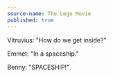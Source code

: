 ```yaml
---
source-name: The Lego Movie
published: true
---
```

<p>Vitruvius: "How do we get inside?"</p>
<p>Emmet: "In a spaceship."</p>
<p>Benny: "SPACESHIP!"</p>
